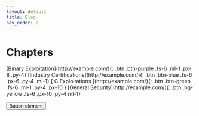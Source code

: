 ```yaml
---
layout: default
title: Blog
nav_order: 2
---
```


# Chapters

<div class="code-example" markdown="1">

<span>
[Binary Exploitation](http://example.com/){: .btn .btn-purple .fs-6 .ml-1 .px-8 .py-4}
</span>

<span>
[Industry Certifications](http://example.com/){: .btn .btn-blue .fs-6 .px-6 .py-4 .ml-1}
</span>

<span>
[ C Exploitations ](http://example.com/){: .btn .btn-green .fs-6 .ml-1 .py-4 .px-10 }
</span>

<span>
[General   Security](http://example.com/){: .btn .bg-yellow .fs-6 .px-10 .py-4 ml-1}
</span>

<span>

<button type="button" name="button" class="btnc">Button element</button>
</span>

</div>


